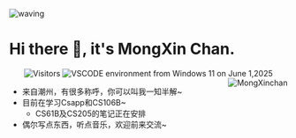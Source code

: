 ![waving](https://capsule-render.vercel.app/api?type=waving&height=200&text=I'm%20MongXin&fontAlign=50&fontAlignY=30&color=8ba6ff&fontColor=ffffff)
# Hi there 👋, it's MongXin Chan.

<div align="center">
  <img src="https://api.visitorbadge.io/api/visitors?path=https%3A%2F%2Fgithub.com%2FMongXinChan&label=Visitor&countColor=%23263759" alt="Visitors"/>
  <img href="https://codetime.dev" alt="VSCODE environment from Windows 11 on June 1,2025" src="https://img.shields.io/endpoint?style=social&color=222&url=https%3A%2F%2Fapi.codetime.dev%2Fv3%2Fusers%2Fshield%3Fuid%3D33095">
</div>

<img align="right" src="https://github-readme-stats.vercel.app/api/top-langs/?username=MongxinChan&theme=tokyonight)](https://github.com/anuraghazra/github-readme-stats" alt="MongXinchan" />



- 来自潮州，有很多称呼，你可以叫我一知半解~
- 目前在学习Csapp和CS106B~
  -   CS61B及CS205的笔记正在安排
- 偶尔写点东西，听点音乐，欢迎前来交流~




<!---
MongXinChan/MongXinChan is a ✨ special ✨ repository because its `README.md` (this file) appears on your GitHub profile.
You can click the Preview link to take a look at your changes.
--->
